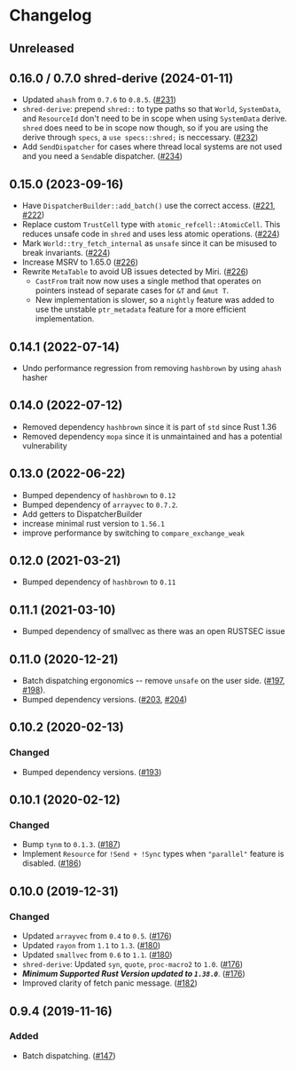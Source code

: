 # Changelog

## Unreleased

## 0.16.0 / 0.7.0 shred-derive (2024-01-11) 

* Updated `ahash` from `0.7.6` to `0.8.5`. ([#231])
* `shred-derive`: prepend `shred::` to type paths so that `World`, `SystemData`, and `ResourceId`
  don't need to be in scope when using `SystemData` derive. `shred` does need to be in scope now
  though, so if you are using the derive through `specs`, a `use specs::shred;` is neccessary. ([#232])
* Add `SendDispatcher` for cases where thread local systems are not used and you need a `Send`able
  dispatcher. ([#234])

[#231]: https://github.com/amethyst/shred/pull/231
[#232]: https://github.com/amethyst/shred/pull/232
[#234]: https://github.com/amethyst/shred/pull/234

## 0.15.0 (2023-09-16)

* Have `DispatcherBuilder::add_batch()` use the correct access. ([#221], [#222])
* Replace custom `TrustCell` type with `atomic_refcell::AtomicCell`. This reduces unsafe
  code in `shred` and uses less atomic operations. ([#224])
* Mark `World::try_fetch_internal` as `unsafe` since it can be misused to break invariants.
  ([#224])
* Increase MSRV to 1.65.0 ([#226])
* Rewrite `MetaTable` to avoid UB issues detected by Miri. ([#226])
    * `CastFrom` trait now now uses a single method that operates on pointers instead of separate
      cases for `&T` and `&mut T`.
    * New implementation is slower, so a `nightly` feature was added to use the unstable
      `ptr_metadata` feature for a more efficient implementation.
 
[#221]: https://github.com/amethyst/shred/issues/221
[#222]: https://github.com/amethyst/shred/pull/222
[#224]: https://github.com/amethyst/shred/pull/224
[#226]: https://github.com/amethyst/shred/pull/226

## 0.14.1 (2022-07-14)

* Undo performance regression from removing `hashbrown` by using `ahash` hasher

## 0.14.0 (2022-07-12)

* Removed dependency `hashbrown` since it is part of `std` since Rust 1.36
* Removed dependency `mopa` since it is unmaintained and has a potential vulnerability

## 0.13.0 (2022-06-22)

* Bumped dependency of `hashbrown` to `0.12`
* Bumped dependency of `arrayvec` to `0.7.2`.
* Add getters to DispatcherBuilder
* increase minimal rust version to `1.56.1`
* improve performance by switching to `compare_exchange_weak`

## 0.12.0 (2021-03-21)

* Bumped dependency of `hashbrown` to `0.11`

## 0.11.1 (2021-03-10)

* Bumped dependency of smallvec as there was an open RUSTSEC issue

## 0.11.0 (2020-12-21)

* Batch dispatching ergonomics -- remove `unsafe` on the user side. ([#197], [#198]).
* Bumped dependency versions. ([#203], [#204])

[#197]: https://github.com/amethyst/shred/issues/197
[#198]: https://github.com/amethyst/shred/pull/198
[#203]: https://github.com/amethyst/shred/issues/203
[#204]: https://github.com/amethyst/shred/pull/204

## 0.10.2 (2020-02-13)

### Changed

* Bumped dependency versions. ([#193])

[#193]: https://github.com/amethyst/shred/pull/193

## 0.10.1 (2020-02-12)

### Changed

* Bump `tynm` to `0.1.3`. ([#187])
* Implement `Resource` for `!Send + !Sync` types when `"parallel"` feature is disabled. ([#186])

[#186]: https://github.com/amethyst/shred/pull/186
[#187]: https://github.com/amethyst/shred/pull/187

## 0.10.0 (2019-12-31)

### Changed

* Updated `arrayvec` from `0.4` to `0.5`. ([#176])
* Updated `rayon` from `1.1` to `1.3`. ([#180])
* Updated `smallvec` from `0.6` to `1.1`. ([#180])
* `shred-derive`: Updated `syn`, `quote`, `proc-macro2` to `1.0`. ([#176])
* ***Minimum Supported Rust Version updated to `1.38.0`***. ([#176])
* Improved clarity of fetch panic message. ([#182])

[#176]: https://github.com/amethyst/shred/issues/176
[#180]: https://github.com/amethyst/shred/issues/180
[#182]: https://github.com/amethyst/shred/issues/182

## 0.9.4 (2019-11-16)

### Added

* Batch dispatching. ([#147])

[#147]: https://github.com/amethyst/shred/pull/147
